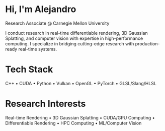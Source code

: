 # Hi, I'm Alejandro
Research Associate @ Carnegie Mellon University

I conduct research in real-time differentiable rendering, 3D Gaussian Splatting, and computer vision with expertise in high-performance computing. I specialize in bridging cutting-edge research with production-ready real-time systems.
# Tech Stack
C++ • CUDA • Python • Vulkan • OpenGL • PyTorch • GLSL/Slang/HLSL 
# Research Interests
Real-time Rendering • 3D Gaussian Splatting • CUDA/GPU Computing • Differentiable Rendering • HPC Computing • ML/Computer Vision

